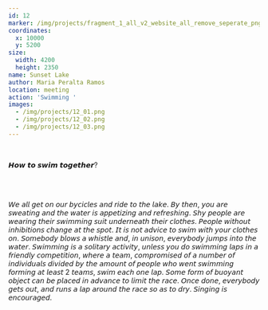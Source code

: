 ```yaml
---
id: 12
marker: /img/projects/fragment_1_all_v2_website_all_remove_seperate_png-12.png
coordinates:
  x: 10000
  y: 5200
size:
  width: 4200
  height: 2350
name: Sunset Lake
author: Maria Peralta Ramos
location: meeting
action: 'Swimming '
images:
  - /img/projects/12_01.png
  - /img/projects/12_02.png
  - /img/projects/12_03.png
---
```


<br>

𝙃𝙤𝙬 𝙩𝙤 𝙨𝙬𝙞𝙢 𝙩𝙤𝙜𝙚𝙩𝙝𝙚𝙧?

<br>

<br>

𝘞𝘦 𝘢𝘭𝘭 𝘨𝘦𝘵 𝘰𝘯 𝘰𝘶𝘳 𝘣𝘺𝘤𝘪𝘤𝘭𝘦𝘴 𝘢𝘯𝘥 𝘳𝘪𝘥𝘦 𝘵𝘰 𝘵𝘩𝘦 𝘭𝘢𝘬𝘦. 𝘉𝘺 𝘵𝘩𝘦𝘯, 𝘺𝘰𝘶 𝘢𝘳𝘦 𝘴𝘸𝘦𝘢𝘵𝘪𝘯𝘨 𝘢𝘯𝘥 𝘵𝘩𝘦 𝘸𝘢𝘵𝘦𝘳 𝘪𝘴 𝘢𝘱𝘱𝘦𝘵𝘪𝘻𝘪𝘯𝘨 𝘢𝘯𝘥 𝘳𝘦𝘧𝘳𝘦𝘴𝘩𝘪𝘯𝘨. 𝘚𝘩𝘺 𝘱𝘦𝘰𝘱𝘭𝘦 𝘢𝘳𝘦 𝘸𝘦𝘢𝘳𝘪𝘯𝘨 𝘵𝘩𝘦𝘪𝘳 𝘴𝘸𝘪𝘮𝘮𝘪𝘯𝘨 𝘴𝘶𝘪𝘵 𝘶𝘯𝘥𝘦𝘳𝘯𝘦𝘢𝘵𝘩 𝘵𝘩𝘦𝘪𝘳 𝘤𝘭𝘰𝘵𝘩𝘦𝘴. 𝘗𝘦𝘰𝘱𝘭𝘦 𝘸𝘪𝘵𝘩𝘰𝘶𝘵 𝘪𝘯𝘩𝘪𝘣𝘪𝘵𝘪𝘰𝘯𝘴 𝘤𝘩𝘢𝘯𝘨𝘦 𝘢𝘵 𝘵𝘩𝘦 𝘴𝘱𝘰𝘵. 𝘐𝘵 𝘪𝘴 𝘯𝘰𝘵 𝘢𝘥𝘷𝘪𝘤𝘦 𝘵𝘰 𝘴𝘸𝘪𝘮 𝘸𝘪𝘵𝘩 𝘺𝘰𝘶𝘳 𝘤𝘭𝘰𝘵𝘩𝘦𝘴 𝘰𝘯. 𝘚𝘰𝘮𝘦𝘣𝘰𝘥𝘺 𝘣𝘭𝘰𝘸𝘴 𝘢 𝘸𝘩𝘪𝘴𝘵𝘭𝘦 𝘢𝘯𝘥, 𝘪𝘯 𝘶𝘯𝘪𝘴𝘰𝘯, 𝘦𝘷𝘦𝘳𝘺𝘣𝘰𝘥𝘺 𝘫𝘶𝘮𝘱𝘴 𝘪𝘯𝘵𝘰 𝘵𝘩𝘦 𝘸𝘢𝘵𝘦𝘳. 𝘚𝘸𝘪𝘮𝘮𝘪𝘯𝘨 𝘪𝘴 𝘢 𝘴𝘰𝘭𝘪𝘵𝘢𝘳𝘺 𝘢𝘤𝘵𝘪𝘷𝘪𝘵𝘺, 𝘶𝘯𝘭𝘦𝘴𝘴 𝘺𝘰𝘶 𝘥𝘰 𝘴𝘸𝘪𝘮𝘮𝘪𝘯𝘨 𝘭𝘢𝘱𝘴 𝘪𝘯 𝘢 𝘧𝘳𝘪𝘦𝘯𝘥𝘭𝘺 𝘤𝘰𝘮𝘱𝘦𝘵𝘪𝘵𝘪𝘰𝘯, 𝘸𝘩𝘦𝘳𝘦 𝘢 𝘵𝘦𝘢𝘮, 𝘤𝘰𝘮𝘱𝘳𝘰𝘮𝘪𝘴𝘦𝘥 𝘰𝘧 𝘢 𝘯𝘶𝘮𝘣𝘦𝘳 𝘰𝘧 𝘪𝘯𝘥𝘪𝘷𝘪𝘥𝘶𝘢𝘭𝘴 𝘥𝘪𝘷𝘪𝘥𝘦𝘥 𝘣𝘺 𝘵𝘩𝘦 𝘢𝘮𝘰𝘶𝘯𝘵 𝘰𝘧 𝘱𝘦𝘰𝘱𝘭𝘦 𝘸𝘩𝘰 𝘸𝘦𝘯𝘵 𝘴𝘸𝘪𝘮𝘮𝘪𝘯𝘨 𝘧𝘰𝘳𝘮𝘪𝘯𝘨 𝘢𝘵 𝘭𝘦𝘢𝘴𝘵 2 𝘵𝘦𝘢𝘮𝘴, 𝘴𝘸𝘪𝘮 𝘦𝘢𝘤𝘩 𝘰𝘯𝘦 𝘭𝘢𝘱. 𝘚𝘰𝘮𝘦 𝘧𝘰𝘳𝘮 𝘰𝘧 𝘣𝘶𝘰𝘺𝘢𝘯𝘵 𝘰𝘣𝘫𝘦𝘤𝘵 𝘤𝘢𝘯 𝘣𝘦 𝘱𝘭𝘢𝘤𝘦𝘥 𝘪𝘯 𝘢𝘥𝘷𝘢𝘯𝘤𝘦 𝘵𝘰 𝘭𝘪𝘮𝘪𝘵 𝘵𝘩𝘦 𝘳𝘢𝘤𝘦. 𝘖𝘯𝘤𝘦 𝘥𝘰𝘯𝘦, 𝘦𝘷𝘦𝘳𝘺𝘣𝘰𝘥𝘺 𝘨𝘦𝘵𝘴 𝘰𝘶𝘵, 𝘢𝘯𝘥 𝘳𝘶𝘯𝘴 𝘢 𝘭𝘢𝘱 𝘢𝘳𝘰𝘶𝘯𝘥 𝘵𝘩𝘦 𝘳𝘢𝘤𝘦 𝘴𝘰 𝘢𝘴 𝘵𝘰 𝘥𝘳𝘺. 𝘚𝘪𝘯𝘨𝘪𝘯𝘨 𝘪𝘴 𝘦𝘯𝘤𝘰𝘶𝘳𝘢𝘨𝘦𝘥.

<br>

<br>
